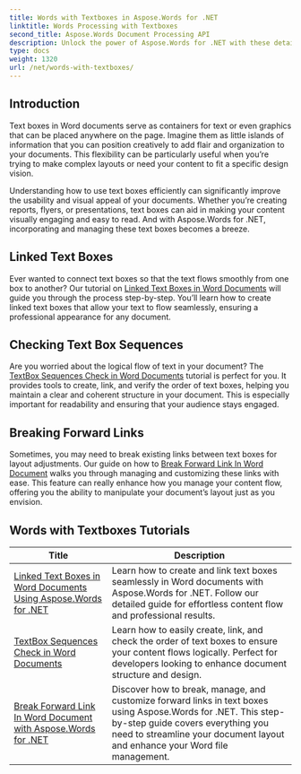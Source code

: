 ```yaml
---
title: Words with Textboxes in Aspose.Words for .NET
linktitle: Words Processing with Textboxes
second_title: Aspose.Words Document Processing API
description: Unlock the power of Aspose.Words for .NET with these detailed tutorials on working with text boxes, enhancing document design and functionality.
type: docs
weight: 1320
url: /net/words-with-textboxes/
---
```

## Introduction

Text boxes in Word documents serve as containers for text or even graphics that can be placed anywhere on the page. Imagine them as little islands of information that you can position creatively to add flair and organization to your documents. This flexibility can be particularly useful when you’re trying to make complex layouts or need your content to fit a specific design vision.

Understanding how to use text boxes efficiently can significantly improve the usability and visual appeal of your documents. Whether you’re creating reports, flyers, or presentations, text boxes can aid in making your content visually engaging and easy to read. And with Aspose.Words for .NET, incorporating and managing these text boxes becomes a breeze.

## Linked Text Boxes

Ever wanted to connect text boxes so that the text flows smoothly from one box to another? Our tutorial on [Linked Text Boxes in Word Documents](./linked-text-boxes/) will guide you through the process step-by-step. You’ll learn how to create linked text boxes that allow your text to flow seamlessly, ensuring a professional appearance for any document.

## Checking Text Box Sequences

Are you worried about the logical flow of text in your document? The [TextBox Sequences Check in Word Documents](./textbox-sequences-check/) tutorial is perfect for you. It provides tools to create, link, and verify the order of text boxes, helping you maintain a clear and coherent structure in your document. This is especially important for readability and ensuring that your audience stays engaged.

## Breaking Forward Links

Sometimes, you may need to break existing links between text boxes for layout adjustments. Our guide on how to [Break Forward Link In Word Document](./break-forward-link/) walks you through managing and customizing these links with ease. This feature can really enhance how you manage your content flow, offering you the ability to manipulate your document’s layout just as you envision.

## Words with Textboxes Tutorials
| Title | Description |
| --- | --- |
| [Linked Text Boxes in Word Documents Using Aspose.Words for .NET](./linked-text-boxes/) | Learn how to create and link text boxes seamlessly in Word documents with Aspose.Words for .NET. Follow our detailed guide for effortless content flow and professional results. |
| [TextBox Sequences Check in Word Documents](./textbox-sequences-check/) | Learn how to easily create, link, and check the order of text boxes to ensure your content flows logically. Perfect for developers looking to enhance document structure and design. |
| [Break Forward Link In Word Document with Aspose.Words for .NET](./break-forward-link/) | Discover how to break, manage, and customize forward links in text boxes using Aspose.Words for .NET. This step-by-step guide covers everything you need to streamline your document layout and enhance your Word file management. |

